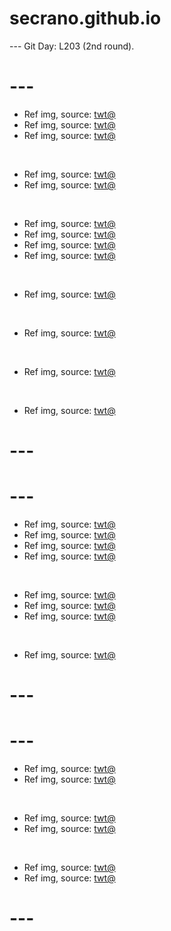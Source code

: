 # secrano.github.io

--- Git Day: L203 (2nd round).

# ---

- Ref img, source: [twt@](https://x.com/NoahJ_Poole/status/1921649452411933049)
- Ref img, source: [twt@](https://x.com/Haich_AI/status/1922006831309652226)
- Ref img, source: [twt@](https://x.com/clairemwc/status/1921918406191624582)

<br/>

- Ref img, source: [twt@](https://x.com/BESTofFFXFFX2/status/1921885932283634108)
- Ref img, source: [twt@](https://x.com/_xAinaa/status/1921789725704085995)

<br/>

- Ref img, source: [twt@](https://x.com/OfflineTV/status/1921667633033662736)
- Ref img, source: [twt@](https://x.com/RespectfulMemes/status/1921967825188696173)
- Ref img, source: [twt@](https://x.com/tureliies/status/1921605220657672415)
- Ref img, source: [twt@](https://x.com/OutPeru/status/1921694548511645733)

<br/>

- Ref img, source: [twt@](https://x.com/sprksfIy13/status/1921667045877293083)

<br/>

- Ref img, source: [twt@](https://x.com/Haich_AI/status/1921874888295420037)

<br/>

- Ref img, source: [twt@](https://x.com/Haich_AI/status/1921938896981561700)

<br/>

- Ref img, source: [twt@](https://x.com/Yakumo_Alchemy/status/1922044593199079595)

# ---
# ---

- Ref img, source: [twt@](https://x.com/uniquemoviemom/status/1921650470864506956)
- Ref img, source: [twt@](https://x.com/wonderofscience/status/1921589867995103489)
- Ref img, source: [twt@](https://x.com/LostMemeArchive/status/1921464792533123316)
- Ref img, source: [twt@](https://x.com/HAL09999/status/1921580350515421328)

<br/>

- Ref img, source: [twt@](https://x.com/angelarrochista/status/1921586445073936488)
- Ref img, source: [twt@](https://x.com/caitluns/status/1921581167729397971)
- Ref img, source: [twt@](https://x.com/ExtremeBlitz__/status/1921612125081907416)

<br/>

- Ref img, source: [twt@](https://x.com/AnimexTwts/status/1921570739343290560)

# ---
# ---

- Ref img, source: [twt@](https://x.com/nzxt_cam/status/1921498012259439005)
- Ref img, source: [twt@](https://x.com/milk_g0re/status/1921499741688357037)

<br/>

- Ref img, source: [twt@](https://x.com/TuhafAmaGercek/status/1921188474541273254)
- Ref img, source: [twt@](https://x.com/SomaKazima/status/1921282968733057369)

<br/>

- Ref img, source: [twt@](https://x.com/BlazeBinges/status/1921381019795456477)
- Ref img, source: [twt@](https://x.com/PunchingCat/status/1921521808744075745)

# ---
